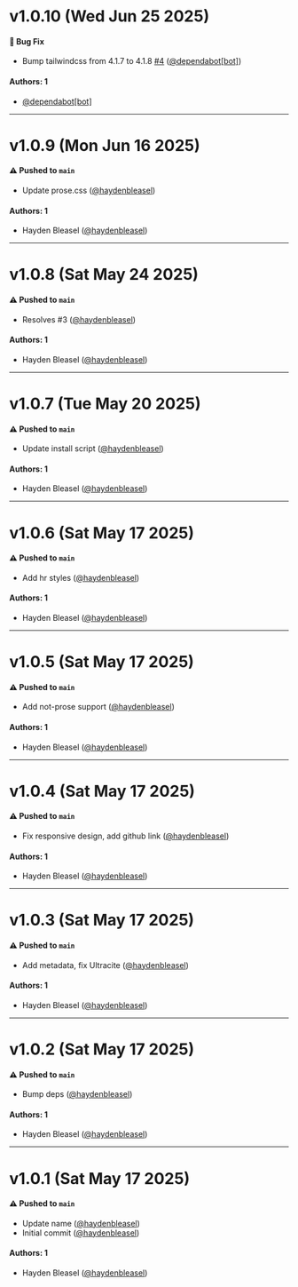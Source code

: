 # v1.0.10 (Wed Jun 25 2025)

#### 🐛 Bug Fix

- Bump tailwindcss from 4.1.7 to 4.1.8 [#4](https://github.com/haydenbleasel/shadcn-prose/pull/4) ([@dependabot[bot]](https://github.com/dependabot[bot]))

#### Authors: 1

- [@dependabot[bot]](https://github.com/dependabot[bot])

---

# v1.0.9 (Mon Jun 16 2025)

#### ⚠️ Pushed to `main`

- Update prose.css ([@haydenbleasel](https://github.com/haydenbleasel))

#### Authors: 1

- Hayden Bleasel ([@haydenbleasel](https://github.com/haydenbleasel))

---

# v1.0.8 (Sat May 24 2025)

#### ⚠️ Pushed to `main`

- Resolves #3 ([@haydenbleasel](https://github.com/haydenbleasel))

#### Authors: 1

- Hayden Bleasel ([@haydenbleasel](https://github.com/haydenbleasel))

---

# v1.0.7 (Tue May 20 2025)

#### ⚠️ Pushed to `main`

- Update install script ([@haydenbleasel](https://github.com/haydenbleasel))

#### Authors: 1

- Hayden Bleasel ([@haydenbleasel](https://github.com/haydenbleasel))

---

# v1.0.6 (Sat May 17 2025)

#### ⚠️ Pushed to `main`

- Add hr styles ([@haydenbleasel](https://github.com/haydenbleasel))

#### Authors: 1

- Hayden Bleasel ([@haydenbleasel](https://github.com/haydenbleasel))

---

# v1.0.5 (Sat May 17 2025)

#### ⚠️ Pushed to `main`

- Add not-prose support ([@haydenbleasel](https://github.com/haydenbleasel))

#### Authors: 1

- Hayden Bleasel ([@haydenbleasel](https://github.com/haydenbleasel))

---

# v1.0.4 (Sat May 17 2025)

#### ⚠️ Pushed to `main`

- Fix responsive design, add github link ([@haydenbleasel](https://github.com/haydenbleasel))

#### Authors: 1

- Hayden Bleasel ([@haydenbleasel](https://github.com/haydenbleasel))

---

# v1.0.3 (Sat May 17 2025)

#### ⚠️ Pushed to `main`

- Add metadata, fix Ultracite ([@haydenbleasel](https://github.com/haydenbleasel))

#### Authors: 1

- Hayden Bleasel ([@haydenbleasel](https://github.com/haydenbleasel))

---

# v1.0.2 (Sat May 17 2025)

#### ⚠️ Pushed to `main`

- Bump deps ([@haydenbleasel](https://github.com/haydenbleasel))

#### Authors: 1

- Hayden Bleasel ([@haydenbleasel](https://github.com/haydenbleasel))

---

# v1.0.1 (Sat May 17 2025)

#### ⚠️ Pushed to `main`

- Update name ([@haydenbleasel](https://github.com/haydenbleasel))
- Initial commit ([@haydenbleasel](https://github.com/haydenbleasel))

#### Authors: 1

- Hayden Bleasel ([@haydenbleasel](https://github.com/haydenbleasel))
